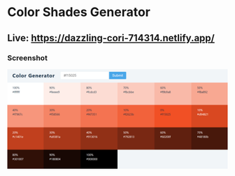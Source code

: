 # Color Shades Generator
## Live: https://dazzling-cori-714314.netlify.app/
### Screenshot
<img src="./ss.png">

